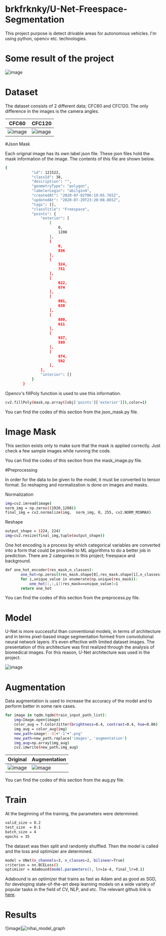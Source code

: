 # brkfrknky/U-Net-Freespace-Segmentation
This project purpose is detect drivable areas for autonomous vehicles. I'm using python, opencv etc. technologies.

# Some result of the project

![image](https://user-images.githubusercontent.com/76915533/128061835-99ad8ed9-b356-4d05-b969-cc75d4d57415.png)


# Dataset

The dataset consists of 2 different data; CFC60 and CFC120. The only difference in the images is the camera angles.

| CFC60 | CFC120 |
| ------ | ------ |
| ![image](https://user-images.githubusercontent.com/76915533/129486236-2a8fee85-03fc-470b-98ac-acdd4e7ea2d6.png) | ![image](https://user-images.githubusercontent.com/76915533/129486241-bb11481f-4a4d-4eab-be08-2e32c28e0e48.png) |

#Json Mask

Each original image has its own label json file. These json files hold the mask information of the image. The contents of this file are shown below.

```sh
{
            "id": 121522,
            "classId": 38,
            "description": "",
            "geometryType": "polygon",
            "labelerLogin": "abilgin4",
            "createdAt": "2020-07-02T06:19:05.765Z",
            "updatedAt": "2020-07-29T23:20:08.865Z",
            "tags": [],
            "classTitle": "Freespace",
            "points": {
                "exterior": [
                    [
                        0,
                        1208
                    ],
                    [
                        0,
                        836
                    ],
                    [
                        324,
                        751
                    ],
                    [
                        622,
                        674
                    ],
                    [
                        801,
                        630
                    ],
                    [
                        880,
                        611
                    ],
                    [
                        937,
                        599
                    ],
                    [
                        974,
                        592
                    ],                       
                ],
                "interior": []
            }
        }
```

Opencv's fillPoly function is used to use this information.

```sh
cv2.fillPoly(mask,np.array([obj['points']['exterior']]),color=1)
```
You can find the codes of this section from the json_mask.py file.

# Image Mask

This section exists only to make sure that the mask is applied correctly. Just check a few sample images while running the code.

You can find the codes of this section from the mask_image.py file.

#Preprocessing

In order for the data to be given to the model, it must be converted to tensor format. So reshaping and normalization is done on images and masks.

Normalization
```sh
img=cv2.imread(image) 
norm_img = np.zeros((1920,1208))
final_img = cv2.normalize(img,  norm_img, 0, 255, cv2.NORM_MINMAX)
```
Reshape
```sh
output_shape = (224, 224)
img=cv2.resize(final_img,tuple(output_shape))
```

One hot encoding is a process by which categorical variables are converted into a form that could be provided to ML algorithms to do a better job in prediction. There are 2 categories in this project; freespace and background. 

```sh
def one_hot_encoder(res_mask,n_classes):       
       one_hot=np.zeros((res_mask.shape[0],res_mask.shape[1],n_classes),dtype=np.int)
       for i,unique_value in enumerate(np.unique(res_mask)):
           one_hot[:,:,i][res_mask==unique_value]=1
       return one_hot
 ```
 
 You can find the codes of this section from the preprocess.py file.
 
 
 # Model

U-Net is more successful than conventional models, in terms of architecture and in terms pixel-based image segmentation formed from convolutional neural network layers. It’s even effective with limited dataset images. The presentation of this architecture was first realized through the analysis of biomedical images. For this reason, U-Net architecture was used in the project.

![image](https://user-images.githubusercontent.com/76915533/129893959-bf9733c7-db7d-404d-9eea-16bd2a2362e3.jpg)


# Augmentation

Data augmentation is used to increase the accuracy of the model and to perform better in some rare cases.

```sh
for image in tqdm.tqdm(train_input_path_list):
    img=Image.open(image)
    color_aug = T.ColorJitter(brightness=0.4, contrast=0.4, hue=0.06)
    img_aug = color_aug(img)
    new_path=image[:-4]+"-1"+".png"
    new_path=new_path.replace('images', 'augmentation')
    img_aug=np.array(img_aug)
    cv2.imwrite(new_path,img_aug)
 ```
 
 | Original | Augmentation |
| ------ | ------ |
| ![image](https://user-images.githubusercontent.com/76915533/129894490-f754fdef-10c4-48b6-b834-3395a97d6325.png) | ![image](https://user-images.githubusercontent.com/76915533/129894509-fc05e168-75e9-4d80-9952-2cef637518c5.png) |

 You can find the codes of this section from the aug.py file.

# Train

At the beginning of the training, the parameters were determined.

```sh
valid_size = 0.2
test_size  = 0.1
batch_size = 4
epochs = 35
```

The dataset was then split and randomly shuffled. Then the model is called and the loss and optimizer are determined.

```sh
model = UNet(n_channels=3, n_classes=2, bilinear=True)
criterion = nn.BCELoss()
optimizer = AdaBound(model.parameters(), lr=1e-4, final_lr=0.1)
```

Adabound is an optimizer that trains as fast as Adam and as good as SGD, for developing state-of-the-art deep learning models on a wide variety of popular tasks in the field of CV, NLP, and etc. The relevant github link is [here](https://github.com/Luolc/AdaBound).

# Results

![image]![nihai_model_graph](https://user-images.githubusercontent.com/76915533/129896325-1b63ea43-4920-4f59-afd4-3bdbb841835d.png)

